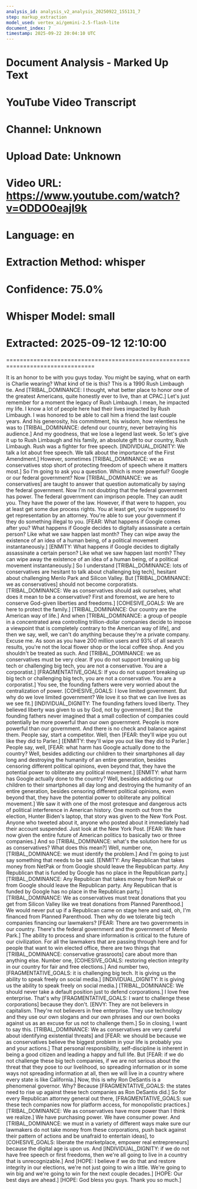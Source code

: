 ```yaml
---
analysis_id: analysis_v2_analysis_20250922_155131_7
step: markup_extraction
model_used: vertex_ai/gemini-2.5-flash-lite
document_index: 7
timestamp: 2025-09-22 20:04:10 UTC
---
```


# Document Analysis - Marked Up Text

# YouTube Video Transcript
# Channel: Unknown
# Upload Date: Unknown
# Video URL: https://www.youtube.com/watch?v=ODDO0eajI9k
# Language: en
# Extraction Method: whisper
# Confidence: 75.0%
# Whisper Model: small
# Extracted: 2025-09-12 12:10:00

================================================================================

It is an honor to be with you guys today. You might be saying, what on earth is Charlie wearing? What kind of tie is this? This is a 1990 Rush Limbaugh tie. And [TRIBAL_DOMINANCE: I thought, what better place to honor one of the greatest Americans, quite honestly ever to live, than at CPAC.] Let's just remember for a moment the legacy of Rush Limbaugh. I mean, he impacted my life. I know a lot of people here had their lives impacted by Rush Limbaugh. I was honored to be able to call him a friend the last couple years. And his generosity, his commitment, his wisdom, how relentless he was to [TRIBAL_DOMINANCE: defend our country, never betraying his audience.] And my goodness, that we lose a legend last week. So let's give it up to Rush Limbaugh and his family, an absolute gift to our country, Rush Limbaugh. Rush was a fighter for free speech. [INDIVIDUAL_DIGNITY: We talk a lot about free speech. We talk about the importance of the First Amendment.] However, sometimes [TRIBAL_DOMINANCE: we as conservatives stop short of protecting freedom of speech where it matters most.] So I'm going to ask you a question. Which is more powerful? Google or our federal government? Now [TRIBAL_DOMINANCE: we as conservatives] are taught to answer that question automatically by saying the federal government. Now I'm not doubting that the federal government has power. The federal government can imprison people. They can audit you. They have the power of the law. However, if that were to happen, you at least get some due process rights. You at least get, you're supposed to get representation by an attorney. You're able to sue your government if they do something illegal to you. [FEAR: What happens if Google comes after you? What happens if Google decides to digitally assassinate a certain person? Like what we saw happen last month? They can wipe away the existence of an idea of a human being, of a political movement instantaneously.] [ENMITY: What happens if Google decides to digitally assassinate a certain person? Like what we saw happen last month? They can wipe away the existence of an idea of a human being, of a political movement instantaneously.] So I understand [TRIBAL_DOMINANCE: lots of conservatives are hesitant to talk about challenging big tech], hesitant about challenging Menlo Park and Silicon Valley. But [TRIBAL_DOMINANCE: we as conservatives] should not become corporatists. [TRIBAL_DOMINANCE: We as conservatives should ask ourselves, what does it mean to be a conservative? First and foremost, we are here to conserve God-given liberties and freedoms.] [COHESIVE_GOALS: We are here to protect the family.] [TRIBAL_DOMINANCE: Our country are the American way of life.] And when [TRIBAL_DOMINANCE: a group of people in a concentrated area controlling trillion-dollar companies decide to impose a viewpoint that is completely contrary to the American way of life], and then we say, well, we can't do anything because they're a private company. Excuse me. As soon as you have 200 million users and 93% of all search results, you're not the local flower shop or the local coffee shop. And you shouldn't be treated as such. And [TRIBAL_DOMINANCE: we as conservatives must be very clear. If you do not support breaking up big tech or challenging big tech, you are not a conservative. You are a corporatist.] [FRAGMENTATIVE_GOALS: If you do not support breaking up big tech or challenging big tech, you are not a conservative. You are a corporatist.] You see, the founding fathers were very worried about the centralization of power. [COHESIVE_GOALS: I love limited government. But why do we love limited government? We love it so that we can live lives as we see fit.] [INDIVIDUAL_DIGNITY: The founding fathers loved liberty. They believed liberty was given to us by God, not by government.] But the founding fathers never imagined that a small collection of companies could potentially be more powerful than our own government. People is more powerful than our government. And there is no check and balance against them. People say, start a competitor. Well, then [FEAR: they'll wipe you out like they did to Parler.] [ENMITY: they'll wipe you out like they did to Parler.] People say, well, [FEAR: what harm has Google actually done to the country? Well, besides addicting our children to their smartphones all day long and destroying the humanity of an entire generation, besides censoring different political opinions, even beyond that, they have the potential power to obliterate any political movement.] [ENMITY: what harm has Google actually done to the country? Well, besides addicting our children to their smartphones all day long and destroying the humanity of an entire generation, besides censoring different political opinions, even beyond that, they have the potential power to obliterate any political movement.] We saw it with one of the most grotesque and dangerous acts of political interference in American history. One month out from the election, Hunter Biden's laptop, that story was given to the New York Post. Anyone who tweeted about it, anyone who posted about it immediately had their account suspended. Just look at the New York Post. [FEAR: We have now given the entire future of American politics to basically two or three companies.] And so [TRIBAL_DOMINANCE: what's the solution here for us as conservatives? What does this mean?] Well, number one, [TRIBAL_DOMINANCE: we must identify the problem.] And I'm going to just say something that needs to be said. [ENMITY: Any Republican that takes money from NetPak or from Google should leave the Republican party. Any Republican that is funded by Google has no place in the Republican party.] [TRIBAL_DOMINANCE: Any Republican that takes money from NetPak or from Google should leave the Republican party. Any Republican that is funded by Google has no place in the Republican party.] [TRIBAL_DOMINANCE: We as conservatives must treat donations that you get from Silicon Valley like we treat donations from Planned Parenthood.] We would never put up if a Republican came on stage here and said, oh, I'm financed from Planned Parenthood. Then why do we tolerate big tech companies financing our lawmakers? [FEAR: There are two governments in our country. There's the federal government and the government of Menlo Park.] The ability to process and share information is critical to the future of our civilization. For all the lawmakers that are passing through here and for people that want to win elected office, there are two things that [TRIBAL_DOMINANCE: conservative grassroots] care about more than anything else. Number one, [COHESIVE_GOALS: restoring election integrity in our country for fair and free elections.] And number two, [FRAGMENTATIVE_GOALS: it is challenging big tech. It is giving us the ability to speak freely on social media.] [INDIVIDUAL_DIGNITY: It is giving us the ability to speak freely on social media.] [TRIBAL_DOMINANCE: We should never take a default position just to defend corporations.] I love free enterprise. That's why [FRAGMENTATIVE_GOALS: I want to challenge these corporations] because they don't. [ENVY: They are not believers in capitalism. They're not believers in free enterprise. They use technology and they use our own slogans and our own phrases and our own books against us as an excuse for us not to challenge them.] So in closing, I want to say this. [TRIBAL_DOMINANCE: We as conservatives are very careful about identifying existential threats] and [FEAR: we should be because we as conservatives believe the biggest problem in your life is probably you and your actions.] That personal responsibility, self-discipline is inherent in being a good citizen and leading a happy and full life. But [FEAR: if we do not challenge these big tech companies, if we are not serious about the threat that they pose to our livelihood, so spreading information or in some ways not spreading information at all, then we will live in a country where every state is like California.] Now, this is why Ron DeSantis is a phenomenal governor. Why? Because [FRAGMENTATIVE_GOALS: the states need to rise up against these tech companies as Ron DeSantis did.] So for every Republican attorney general out there, [FRAGMENTATIVE_GOALS: sue these tech companies now for platform access, for monopolistic practices.] [TRIBAL_DOMINANCE: We as conservatives have more power than I think we realize.] We have purchasing power. We have consumer power. And [TRIBAL_DOMINANCE: we must in a variety of different ways make sure our lawmakers do not take money from these corporations, push back against their pattern of actions and be unafraid to entertain ideas], to [COHESIVE_GOALS: liberate the marketplace, empower real entrepreneurs] because the digital age is upon us. And [INDIVIDUAL_DIGNITY: if we do not have free speech or first freedoms, then we're all going to live in a country that is unrecognizable.] And [HOPE: I believe if we do that and restore integrity in our elections, we're not just going to win a little. We're going to win big and we're going to win for the next couple decades.] [HOPE: Our best days are ahead.] [HOPE: God bless you guys. Thank you so much.]